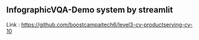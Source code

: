## InfographicVQA-Demo system by streamlit
Link : https://github.com/boostcampaitech6/level3-cv-productserving-cv-10
